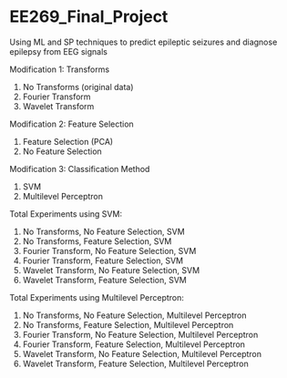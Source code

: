 # EE269_Final_Project
Using ML and SP techniques to predict epileptic seizures and diagnose epilepsy from EEG signals

Modification 1: Transforms
1. No Transforms (original data)
2. Fourier Transform
3. Wavelet Transform

Modification 2: Feature Selection
1. Feature Selection (PCA)
2. No Feature Selection

Modification 3: Classification Method
1. SVM
2. Multilevel Perceptron

Total Experiments using SVM:
1. No Transforms, No Feature Selection, SVM
2. No Transforms, Feature Selection, SVM
3. Fourier Transform, No Feature Selection, SVM
4. Fourier Transform, Feature Selection, SVM
5. Wavelet Transform, No Feature Selection, SVM
6. Wavelet Transform, Feature Selection, SVM

Total Experiments using Multilevel Perceptron:
1. No Transforms, No Feature Selection, Multilevel Perceptron
2. No Transforms, Feature Selection, Multilevel Perceptron
3. Fourier Transform, No Feature Selection, Multilevel Perceptron
4. Fourier Transform, Feature Selection, Multilevel Perceptron
5. Wavelet Transform, No Feature Selection, Multilevel Perceptron
6. Wavelet Transform, Feature Selection, Multilevel Perceptron
